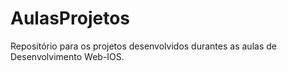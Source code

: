 # AulasProjetos
Repositório para os projetos desenvolvidos durantes as aulas de Desenvolvimento Web-IOS.
